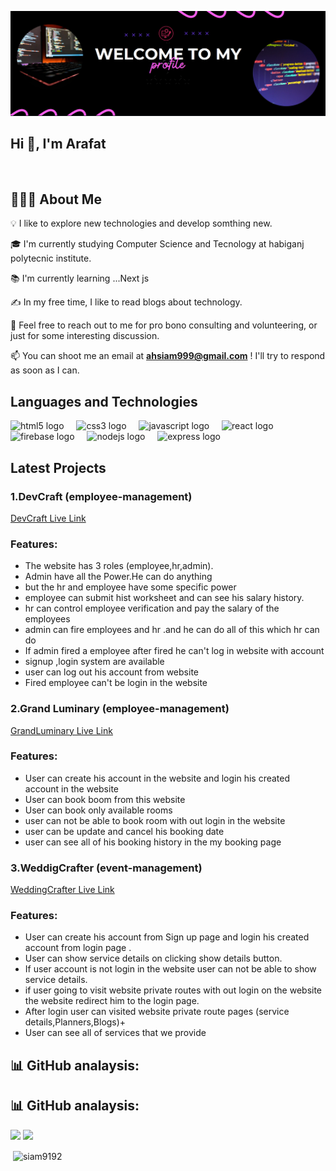 ![logo](https://github.com/siam9192/Arafat-hasan/blob/main/IMG_20231209_015314.png)
<h2>Hi 👋, I'm Arafat</h2>
<p align="left"> <a href="https://twitter.com/" target="blank"><img src="https://img.shields.io/twitter/follow/?logo=twitter&style=for-the-badge" alt="" /></a> </p>
<h2>👨🏻‍💻  About Me </h2> 
 
 💡 I like to explore new technologies and develop somthing new. 

 🎓  I'm currently studying Computer Science and Tecnology at habiganj polytecnic institute.

 📚 I'm currently learning ...Next js

 ✍️  In my free time, I like to read blogs about technology.
   
 💬  Feel free to reach out to me for pro bono consulting and volunteering, or just for some interesting discussion.

 📫 You can shoot me an email at  **ahsiam999@gmail.com** ! I'll try to respond as soon as I can.
   ## Languages and Technologies
<div align="left">
  <img src="https://cdn.jsdelivr.net/gh/devicons/devicon/icons/html5/html5-original.svg" height="40" alt="html5 logo"  />
  <img width="12" />
  <img src="https://cdn.jsdelivr.net/gh/devicons/devicon/icons/css3/css3-original.svg" height="40" alt="css3 logo"  />
  <img width="12" />
  <img src="https://cdn.jsdelivr.net/gh/devicons/devicon/icons/javascript/javascript-original.svg" height="40" alt="javascript logo"  />
  <img width="12" />
  <img src="https://cdn.jsdelivr.net/gh/devicons/devicon/icons/react/react-original.svg" height="40" alt="react logo"  />
  <img width="12" />
  <img src="https://cdn.jsdelivr.net/gh/devicons/devicon/icons/firebase/firebase-plain.svg" height="40" alt="firebase logo"  />
  <img width="12" />
  <img src="https://cdn.jsdelivr.net/gh/devicons/devicon/icons/nodejs/nodejs-original.svg" height="40" alt="nodejs logo"  />
  <img width="12" />
  <img src="https://cdn.jsdelivr.net/gh/devicons/devicon/icons/express/express-original.svg" height="40" alt="express logo"  />
</div>

##  Latest Projects
### 1.DevCraft (employee-management)
  <a href = 'https://empolyee-managemant.web.app/'>DevCraft Live Link</a>

### Features:
- The website has 3 roles (employee,hr,admin).
- Admin have all the Power.He can do anything
- but the hr and employee have some specific power
- employee can submit hist worksheet and can see his salary history.
- hr can  control employee verification  and pay the salary of the employees
- admin can fire employees and hr .and he can do all of this which hr can do
- If admin fired a employee after fired he can't log in website with account
- signup ,login system are available
- user can log out his account from website
- Fired employee can't be login in the website
### 2.Grand Luminary (employee-management)
  <a href = 'https://grand-luminary.web.app/'>GrandLuminary Live Link</a>

### Features:
-  User can create his account in the website and login his created account in the website  
- User can book boom from this website
- User can book only available rooms
- user can not be able to book room with out login in the website
- user can be update and cancel his booking date
- user can see all of his booking history in the my booking page

### 3.WeddigCrafter (event-management)
  <a href = 'https://weeding-crafter.web.app/'>WeddingCrafter Live Link</a>

### Features:
- User can create his account from Sign up page  and login his created account  from login page .
- User can show service details on clicking show details button.
- If user account is not login in the website user can not be able to  show service details.
- if user going to visit website private routes with out login on the website the website redirect him to the login page.
- After login user can visited website private route pages (service details,Planners,Blogs)+
- User can see all of services that we provide



## 📊 GitHub analaysis:



## 📊 GitHub analaysis:

![](https://github-readme-streak-stats.herokuapp.com/?user=siam9192&theme=dark&hide_border=false)
![](https://github-readme-stats.vercel.app/api?username=siam9192&theme=dark&hide_border=false&include_all_commits=false&count_private=false)
<p>&nbsp;<img align="center" src="https://github-readme-stats.vercel.app/api/top-langs/?username=siam9192&theme=dark&hide_border=false&include_all_commits=false&count_private=false&layout=compact" alt="siam9192" /></p>


